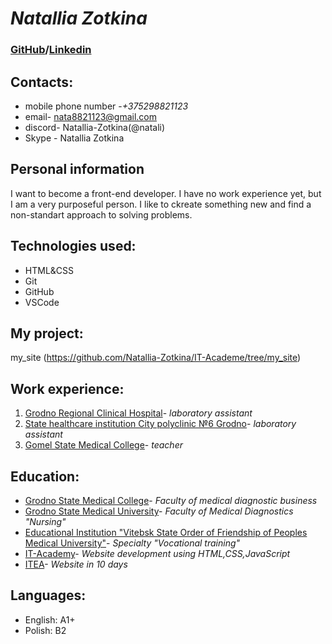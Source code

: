 # _*Natallia Zotkina*_
### [GitHub](https://github.com/Natallia-Zotkina)/[Linkedin](https://www.linkedin.com/feed/)
## Contacts:
* mobile phone number -_+375298821123_
* email- nata8821123@gmail.com
* discord- Natallia-Zotkina(@natali)
* Skype - Natallia Zotkina
## Personal information
I want to become a front-end developer.
I have no work experience yet, but I am a very purposeful person. I like to ckreate something new and find a non-standart approach to solving problems.
## Technologies used:
* HTML&CSS
* Git
* GitHub
* VSCode
## My project:
my_site (https://github.com/Natallia-Zotkina/IT-Academe/tree/my_site)
## Work experience:
1. [Grodno Regional Clinical Hospital](http://gocb.by/en/)- *laboratory assistant* 
2. [State healthcare institution City polyclinic №6 Grodno](http://gp6.by/)- *laboratory assistant* 
3. [Gomel State Medical College](http://www.ggmc.info/)- *teacher*
## Education:
+ [Grodno State Medical College](http://medkolleg.grodno.by/)- *Faculty of medical diagnostic business*
+ [Grodno State Medical University](http://www.grsmu.by/ru/)- *Faculty of Medical Diagnostics "Nursing"*
+ [Educational Institution "Vitebsk State Order of Friendship of Peoples Medical University"](https://www.vsmu.by/)- *Specialty "Vocational training"*
+ [IT-Academy](https://www.gomel.it-academy.by/)- *Website development using HTML,CSS,JavaScript*
+ [ITEA](https://onlineitea.com/)- *Website in 10 days*
## Languages:
+ English: A1+
+ Polish: B2